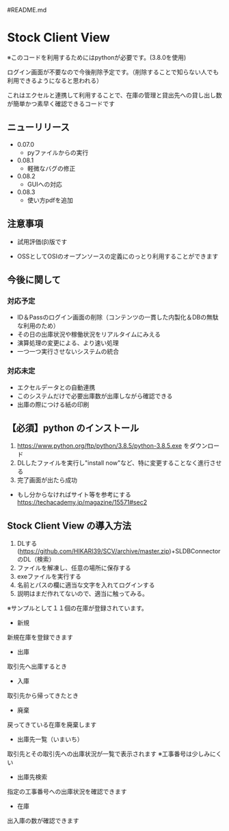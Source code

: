#README.md
# Stock Client View
※このコードを利用するためにはpythonが必要です。(3.8.0を使用)

ログイン画面が不要なので今後削除予定です。（削除することで知らない人でも利用できるようになると思われる）

これはエクセルと連携して利用することで、在庫の管理と貸出先への貸し出し数が簡単かつ素早く確認できるコードです

## ニューリリース
- 0.07.0
    - pyファイルからの実行
- 0.08.1
    - 軽微なバグの修正
- 0.08.2
    - GUIへの対応
- 0.08.3
    - 使い方pdfを追加

## 注意事項
- 試用評価(β)版です

- OSSとしてOSIのオープンソースの定義にのっとり利用することができます




## 今後に関して
### 対応予定
- ID＆Passのログイン画面の削除（コンテンツの一貫した内製化＆DBの無駄な利用のため）
- その日の出庫状況や稼働状況をリアルタイムにみえる
- 演算処理の変更による、より速い処理
- 一つ一つ実行させないシステムの統合
### 対応未定
- エクセルデータとの自動連携
- このシステムだけで必要出庫数が出庫しながら確認できる
- 出庫の際につける紙の印刷




## 【必須】python のインストール
1. https://www.python.org/ftp/python/3.8.5/python-3.8.5.exe     をダウンロード
2. DLしたファイルを実行し"install now"など、特に変更することなく進行させる
3. 完了画面が出たら成功

- もし分からなければサイト等を参考にする　https://techacademy.jp/magazine/15571#sec2

## Stock Client View の導入方法
1. DLする(https://github.com/HIKARI39/SCV/archive/master.zip)+SLDBConnectorのDL（検索）
2. ファイルを解凍し、任意の場所に保存する
3. exeファイルを実行する
4. 名前とパスの欄に適当な文字を入れてログインする
5. 説明はまだ作れてないので、適当に触ってみる。

※サンプルとして１１個の在庫が登録されています。



- 新規

新規在庫を登録できます

-  出庫

取引先へ出庫するとき

- 入庫

取引先から帰ってきたとき

- 廃棄

戻ってきている在庫を廃棄します

- 出庫先一覧（いまいち）

取引先とその取引先への出庫状況が一覧で表示されます
※工事番号は少しみにくい

- 出庫先検索

指定の工事番号への出庫状況を確認できます

- 在庫

出入庫の数が確認できます
